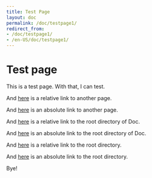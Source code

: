 ```yaml
---
title: Test Page
layout: doc
permalink: /doc/testpage1/
redirect_from:
- /doc/testpage1/
- /en-US/doc/testpage1/
---
```


Test page
=========

This is a test page.
With that, I can test.

And [here][aaa] is a relative link to another page.

And [here][bbb] is an absolute link to another page.

And [here][ccc] is a relative link to the root directory of Doc.

And [here][ddd] is an absolute link to the root directory of Doc.

And [here][eee] is a relative link to the root directory.

And [here][fff] is an absolute link to the root directory.

Bye!

[aaa]: ../testpage2/
[bbb]: /doc/testpage2/
[ccc]: ../
[ddd]: /doc/
[eee]: ../../
[fff]: /
